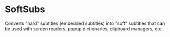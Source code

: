 # SoftSubs

Converts "hard" subtitles (embedded subtitles) into "soft" subtitles that can be used with screen readers, popup dictionaries, clipboard managers, etc.

